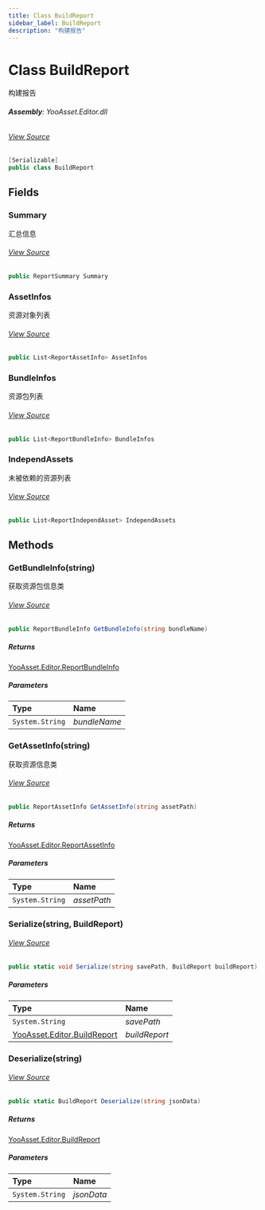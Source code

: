 ```yaml
---
title: Class BuildReport
sidebar_label: BuildReport
description: "构建报告"
---
```

# Class BuildReport
构建报告

###### **Assembly**: YooAsset.Editor.dll
###### [View Source](https://github.com/tuyoogame/YooAsset-Samples.git/blob/main/Assets/YooAsset/Editor/AssetBundleReporter/BuildReport.cs#L12)
```csharp title="Declaration"
[Serializable]
public class BuildReport
```
## Fields
### Summary
汇总信息
###### [View Source](https://github.com/tuyoogame/YooAsset-Samples.git/blob/main/Assets/YooAsset/Editor/AssetBundleReporter/BuildReport.cs#L18)
```csharp title="Declaration"
public ReportSummary Summary
```
### AssetInfos
资源对象列表
###### [View Source](https://github.com/tuyoogame/YooAsset-Samples.git/blob/main/Assets/YooAsset/Editor/AssetBundleReporter/BuildReport.cs#L23)
```csharp title="Declaration"
public List<ReportAssetInfo> AssetInfos
```
### BundleInfos
资源包列表
###### [View Source](https://github.com/tuyoogame/YooAsset-Samples.git/blob/main/Assets/YooAsset/Editor/AssetBundleReporter/BuildReport.cs#L28)
```csharp title="Declaration"
public List<ReportBundleInfo> BundleInfos
```
### IndependAssets
未被依赖的资源列表
###### [View Source](https://github.com/tuyoogame/YooAsset-Samples.git/blob/main/Assets/YooAsset/Editor/AssetBundleReporter/BuildReport.cs#L33)
```csharp title="Declaration"
public List<ReportIndependAsset> IndependAssets
```
## Methods
### GetBundleInfo(string)
获取资源包信息类
###### [View Source](https://github.com/tuyoogame/YooAsset-Samples.git/blob/main/Assets/YooAsset/Editor/AssetBundleReporter/BuildReport.cs#L38)
```csharp title="Declaration"
public ReportBundleInfo GetBundleInfo(string bundleName)
```

##### Returns

[YooAsset.Editor.ReportBundleInfo](../YooAsset.Editor/ReportBundleInfo.md)

##### Parameters

| Type | Name |
|:--- |:--- |
| `System.String` | *bundleName* |

### GetAssetInfo(string)
获取资源信息类
###### [View Source](https://github.com/tuyoogame/YooAsset-Samples.git/blob/main/Assets/YooAsset/Editor/AssetBundleReporter/BuildReport.cs#L51)
```csharp title="Declaration"
public ReportAssetInfo GetAssetInfo(string assetPath)
```

##### Returns

[YooAsset.Editor.ReportAssetInfo](../YooAsset.Editor/ReportAssetInfo.md)

##### Parameters

| Type | Name |
|:--- |:--- |
| `System.String` | *assetPath* |

### Serialize(string, BuildReport)

###### [View Source](https://github.com/tuyoogame/YooAsset-Samples.git/blob/main/Assets/YooAsset/Editor/AssetBundleReporter/BuildReport.cs#L62)
```csharp title="Declaration"
public static void Serialize(string savePath, BuildReport buildReport)
```

##### Parameters

| Type | Name |
|:--- |:--- |
| `System.String` | *savePath* |
| [YooAsset.Editor.BuildReport](../YooAsset.Editor/BuildReport.md) | *buildReport* |

### Deserialize(string)

###### [View Source](https://github.com/tuyoogame/YooAsset-Samples.git/blob/main/Assets/YooAsset/Editor/AssetBundleReporter/BuildReport.cs#L70)
```csharp title="Declaration"
public static BuildReport Deserialize(string jsonData)
```

##### Returns

[YooAsset.Editor.BuildReport](../YooAsset.Editor/BuildReport.md)

##### Parameters

| Type | Name |
|:--- |:--- |
| `System.String` | *jsonData* |

